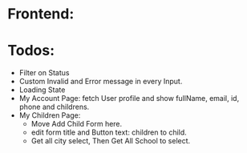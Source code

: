 # Frontend:

# Todos:

- Filter on Status
- Custom Invalid and Error message in every Input.
- Loading State
- My Account Page: fetch User profile and show fullName, email, id, phone and childrens.
- My Children Page:
  - Move Add Child Form here.
  - edit form title and Button text: children to child.
  - Get all city select, Then Get All School to select.
